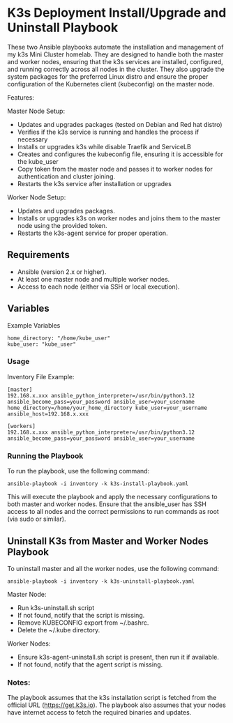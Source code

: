 # K3s Deployment Install/Upgrade and Uninstall Playbook

These two Ansible playbooks automate the installation and management of my k3s Mini Cluster homelab. They are designed to handle both the master and worker nodes, ensuring that the k3s services are installed, configured, and running correctly across all nodes in the cluster. They also upgrade the system packages for the preferred Linux distro and ensure the proper configuration of the Kubernetes client (kubeconfig) on the master node.

Features:

Master Node Setup:
- Updates and upgrades packages (tested on Debian and Red hat distro)
- Verifies if the k3s service is running and handles the process if necessary
- Installs or upgrades k3s while disable Traefik and ServiceLB
- Creates and configures the kubeconfig file, ensuring it is accessible for the kube_user
- Copy token from the master node and passes it to worker nodes for authentication and cluster joining.
- Restarts the k3s service after installation or upgrades
        
Worker Node Setup:
- Updates and upgrades packages.
- Installs or upgrades k3s on worker nodes and joins them to the master node using the provided token.
- Restarts the k3s-agent service for proper operation.

## Requirements

- Ansible (version 2.x or higher).
- At least one master node and multiple worker nodes.
- Access to each node (either via SSH or local execution).

## Variables

Example Variables

    home_directory: "/home/kube_user"
    kube_user: "kube_user"

### Usage

Inventory File Example:

    [master]
    192.168.x.xxx ansible_python_interpreter=/usr/bin/python3.12 ansible_become_pass=your_password ansible_user=your_username home_directory=/home/your_home_directory kube_user=your_username ansible_host=192.168.x.xxx

    [workers]
    192.168.x.xxx ansible_python_interpreter=/usr/bin/python3.12 ansible_become_pass=your_password ansible_user=your_username 

### Running the Playbook

To run the playbook, use the following command:

    ansible-playbook -i inventory -k k3s-install-playbook.yaml

This will execute the playbook and apply the necessary configurations to both master and worker nodes.
Ensure that the ansible_user has SSH access to all nodes and the correct permissions to run commands as root (via sudo or similar).

## Uninstall K3s from Master and Worker Nodes Playbook

To uninstall master and all the worker nodes, use the following command:

    ansible-playbook -i inventory -k k3s-uninstall-playbook.yaml

Master Node:

- Run k3s-uninstall.sh script
- If not found, notify that the script is missing.
- Remove KUBECONFIG export from ~/.bashrc.
- Delete the ~/.kube directory.

Worker Nodes:

- Ensure k3s-agent-uninstall.sh script is present, then run it if available.
- If not found, notify that the agent script is missing.

### Notes:

The playbook assumes that the k3s installation script is fetched from the official URL (https://get.k3s.io).
The playbook also assumes that your nodes have internet access to fetch the required binaries and updates.
